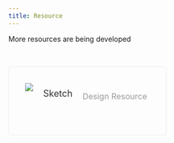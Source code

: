 ```yaml
---
title: Resource
---
```


More resources are being developed

<style>
.resource-item{float:left;width:314px;height:136px;border:solid 1px #eee;padding:32px;box-sizing:border-box;margin-top:32px;margin-right:20px;border-radius:4px;transition:all .3s;}
.resource-item:hover{border-color:#048efa;}
.resource-item img{float:left;}
.resource-item p.title{float:left;font-size:18px;font-weight:400;margin-left:20px;margin-top:10px;margin-bottom:0;color:#333;}
.resource-item p.describe{float:left;font-size:16px;font-weight:400;margin-left:20px;margin-bottom:0;color:#999;}
</style>

<div class="resource-item">
	<a href="//manhattan.didistatic.com/static/manhattan/mand-mobile/resource/mand-mobile-desigin-2.0.sketch" target="_blank">
		<img src="http://manhattan.didistatic.com/static/manhattan/mand/docs/mand-doc-resource.svg">
		<p class="title">Sketch</p>
		<p class="describe">Design Resource</p>
	</a>
</div>

